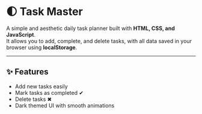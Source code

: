 # 🌓 Task Master
A simple and aesthetic daily task planner built with **HTML, CSS, and JavaScript**.  
It allows you to add, complete, and delete tasks, with all data saved in your browser using **localStorage**.

---

## ✨ Features
- Add new tasks easily  
- Mark tasks as completed ✔  
- Delete tasks ✖  
- Dark themed UI with smooth animations  
